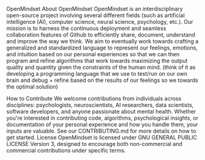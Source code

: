 OpenMindset
About OpenMindset
OpenMindset is an interdisciplinary open-source project involving several different fields (such as artificial intelligence (AI), computer science, neural science, psychology, etc.). Our mission is to harness the continuous deployment and seamless collaboration features of Github to efficiently share, document,  understand and improve the way we think. We aim to eventually work towards crafting a generalized and standardized language to represent our feelings, emotions, and intuition based on our personal experiences so that we can then program and refine algorithms that work towards maximizing the output quality and quantity given the constraints of the human mind. (think of it as developing a programming language that we use to test/run on our own brain and debug + refine based on the results of our feelings so we towards the optimal solution)

How to Contribute
We welcome contributions from individuals across disciplines: psychologists, neuroscientists, AI researchers, data scientists, software developers, and anyone passionate about mental health. Whether you're interested in contributing code, algorithms, psychological insights, or documentation of your personal experience and how you handle them, your inputs are valuable. See our CONTRIBUTING.md for more details on how to get started.
License
OpenMindset is licensed under  GNU GENERAL PUBLIC LICENSE Version 3, designed to encourage both non-commercial and commercial contributions under specific terms.
